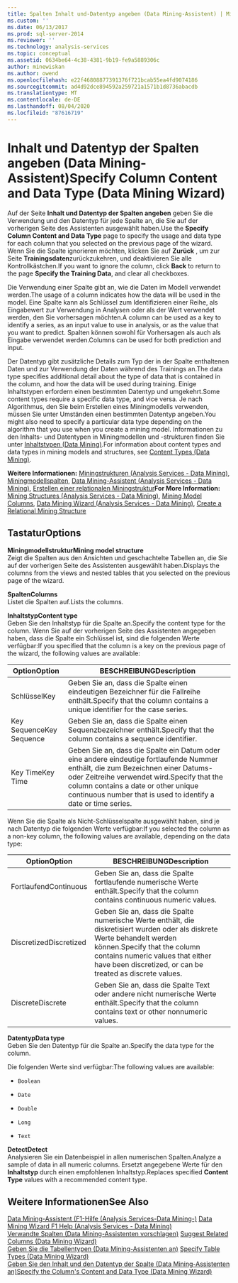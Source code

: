 ```yaml
---
title: Spalten Inhalt und-Datentyp angeben (Data Mining-Assistent) | Microsoft-Dokumentation
ms.custom: ''
ms.date: 06/13/2017
ms.prod: sql-server-2014
ms.reviewer: ''
ms.technology: analysis-services
ms.topic: conceptual
ms.assetid: 0634be64-4c38-4381-9b19-fe9a5889306c
author: minewiskan
ms.author: owend
ms.openlocfilehash: e22f46808877391376f721bcab55ea4fd9074186
ms.sourcegitcommit: ad4d92dce894592a259721a1571b1d8736abacdb
ms.translationtype: MT
ms.contentlocale: de-DE
ms.lasthandoff: 08/04/2020
ms.locfileid: "87616719"
---
```

# <a name="specify-column-content-and-data-type-data-mining-wizard"></a><span data-ttu-id="3a11e-102">Inhalt und Datentyp der Spalten angeben (Data Mining-Assistent)</span><span class="sxs-lookup"><span data-stu-id="3a11e-102">Specify Column Content and Data Type (Data Mining Wizard)</span></span>
  <span data-ttu-id="3a11e-103">Auf der Seite **Inhalt und Datentyp der Spalten angeben** geben Sie die Verwendung und den Datentyp für jede Spalte an, die Sie auf der vorherigen Seite des Assistenten ausgewählt haben.</span><span class="sxs-lookup"><span data-stu-id="3a11e-103">Use the **Specify Column Content and Data Type** page to specify the usage and data type for each column that you selected on the previous page of the wizard.</span></span> <span data-ttu-id="3a11e-104">Wenn Sie die Spalte ignorieren möchten, klicken Sie auf **Zurück** , um zur Seite **Trainingsdaten**zurückzukehren, und deaktivieren Sie alle Kontrollkästchen.</span><span class="sxs-lookup"><span data-stu-id="3a11e-104">If you want to ignore the column, click **Back** to return to the page **Specify the Training Data**, and clear all checkboxes.</span></span>  
  
 <span data-ttu-id="3a11e-105">Die Verwendung einer Spalte gibt an, wie die Daten im Modell verwendet werden.</span><span class="sxs-lookup"><span data-stu-id="3a11e-105">The usage of a column indicates how the data will be used in the model.</span></span> <span data-ttu-id="3a11e-106">Eine Spalte kann als Schlüssel zum Identifizieren einer Reihe, als Eingabewert zur Verwendung in Analysen oder als der Wert verwendet werden, den Sie vorhersagen möchten.</span><span class="sxs-lookup"><span data-stu-id="3a11e-106">A column can be used as a key to identify a series, as an input value to use in analysis, or as the value that you want to predict.</span></span> <span data-ttu-id="3a11e-107">Spalten können sowohl für Vorhersagen als auch als Eingabe verwendet werden.</span><span class="sxs-lookup"><span data-stu-id="3a11e-107">Columns can be used for both prediction and input.</span></span>  
  
 <span data-ttu-id="3a11e-108">Der Datentyp gibt zusätzliche Details zum Typ der in der Spalte enthaltenen Daten und zur Verwendung der Daten während des Trainings an.</span><span class="sxs-lookup"><span data-stu-id="3a11e-108">The data type specifies additional detail about the type of data that is contained in the column, and how the data will be used during training.</span></span> <span data-ttu-id="3a11e-109">Einige Inhaltstypen erfordern einen bestimmten Datentyp und umgekehrt.</span><span class="sxs-lookup"><span data-stu-id="3a11e-109">Some content types require a specific data type, and vice versa.</span></span> <span data-ttu-id="3a11e-110">Je nach Algorithmus, den Sie beim Erstellen eines Miningmodells verwenden, müssen Sie unter Umständen einen bestimmten Datentyp angeben.</span><span class="sxs-lookup"><span data-stu-id="3a11e-110">You might also need to specify a particular data type depending on the algorithm that you use when you create a mining model.</span></span> <span data-ttu-id="3a11e-111">Informationen zu den Inhalts- und Datentypen in Miningmodellen und -strukturen finden Sie unter [Inhaltstypen &#40;Data Mining&#41;](data-mining/content-types-data-mining.md).</span><span class="sxs-lookup"><span data-stu-id="3a11e-111">For information about content types and data types in mining models and structures, see [Content Types &#40;Data Mining&#41;](data-mining/content-types-data-mining.md).</span></span>  
  
 <span data-ttu-id="3a11e-112">**Weitere Informationen:** [Miningstrukturen &#40;Analysis Services - Data Mining&#41;](data-mining/mining-structures-analysis-services-data-mining.md), [Miningmodellspalten](data-mining/mining-model-columns.md), [Data Mining-Assistent &#40;Analysis Services - Data Mining&#41;](data-mining/data-mining-wizard-analysis-services-data-mining.md), [Erstellen einer relationalen Miningstruktur](data-mining/create-a-relational-mining-structure.md)</span><span class="sxs-lookup"><span data-stu-id="3a11e-112">**For More Information:** [Mining Structures &#40;Analysis Services - Data Mining&#41;](data-mining/mining-structures-analysis-services-data-mining.md), [Mining Model Columns](data-mining/mining-model-columns.md), [Data Mining Wizard &#40;Analysis Services - Data Mining&#41;](data-mining/data-mining-wizard-analysis-services-data-mining.md), [Create a Relational Mining Structure](data-mining/create-a-relational-mining-structure.md)</span></span>  
  
## <a name="options"></a><span data-ttu-id="3a11e-113">Tastatur</span><span class="sxs-lookup"><span data-stu-id="3a11e-113">Options</span></span>  
 <span data-ttu-id="3a11e-114">**Miningmodellstruktur**</span><span class="sxs-lookup"><span data-stu-id="3a11e-114">**Mining model structure**</span></span>  
 <span data-ttu-id="3a11e-115">Zeigt die Spalten aus den Ansichten und geschachtelte Tabellen an, die Sie auf der vorherigen Seite des Assistenten ausgewählt haben.</span><span class="sxs-lookup"><span data-stu-id="3a11e-115">Displays the columns from the views and nested tables that you selected on the previous page of the wizard.</span></span>  
  
 <span data-ttu-id="3a11e-116">**Spalten**</span><span class="sxs-lookup"><span data-stu-id="3a11e-116">**Columns**</span></span>  
 <span data-ttu-id="3a11e-117">Listet die Spalten auf.</span><span class="sxs-lookup"><span data-stu-id="3a11e-117">Lists the columns.</span></span>  
  
 <span data-ttu-id="3a11e-118">**Inhaltstyp**</span><span class="sxs-lookup"><span data-stu-id="3a11e-118">**Content type**</span></span>  
 <span data-ttu-id="3a11e-119">Geben Sie den Inhaltstyp für die Spalte an.</span><span class="sxs-lookup"><span data-stu-id="3a11e-119">Specify the content type for the column.</span></span> <span data-ttu-id="3a11e-120">Wenn Sie auf der vorherigen Seite des Assistenten angegeben haben, dass die Spalte ein Schlüssel ist, sind die folgenden Werte verfügbar:</span><span class="sxs-lookup"><span data-stu-id="3a11e-120">If you specified that the column is a key on the previous page of the wizard, the following values are available:</span></span>  
  
|<span data-ttu-id="3a11e-121">Option</span><span class="sxs-lookup"><span data-stu-id="3a11e-121">Option</span></span>|<span data-ttu-id="3a11e-122">BESCHREIBUNG</span><span class="sxs-lookup"><span data-stu-id="3a11e-122">Description</span></span>|  
|------------|-----------------|  
|<span data-ttu-id="3a11e-123">Schlüssel</span><span class="sxs-lookup"><span data-stu-id="3a11e-123">Key</span></span>|<span data-ttu-id="3a11e-124">Geben Sie an, dass die Spalte einen eindeutigen Bezeichner für die Fallreihe enthält.</span><span class="sxs-lookup"><span data-stu-id="3a11e-124">Specify that the column contains a unique identifier for the case series.</span></span>|  
|<span data-ttu-id="3a11e-125">Key Sequence</span><span class="sxs-lookup"><span data-stu-id="3a11e-125">Key Sequence</span></span>|<span data-ttu-id="3a11e-126">Geben Sie an, dass die Spalte einen Sequenzbezeichner enthält.</span><span class="sxs-lookup"><span data-stu-id="3a11e-126">Specify that the column contains a sequence identifier.</span></span>|  
|<span data-ttu-id="3a11e-127">Key Time</span><span class="sxs-lookup"><span data-stu-id="3a11e-127">Key Time</span></span>|<span data-ttu-id="3a11e-128">Geben Sie an, dass die Spalte ein Datum oder eine andere eindeutige fortlaufende Nummer enthält, die zum Bezeichnen einer Datums- oder Zeitreihe verwendet wird.</span><span class="sxs-lookup"><span data-stu-id="3a11e-128">Specify that the column contains a date or other unique continuous number that is used to identify a date or time series.</span></span>|  
  
 <span data-ttu-id="3a11e-129">Wenn Sie die Spalte als Nicht-Schlüsselspalte ausgewählt haben, sind je nach Datentyp die folgenden Werte verfügbar:</span><span class="sxs-lookup"><span data-stu-id="3a11e-129">If you selected the column as a non-key column, the following values are available, depending on the data type:</span></span>  
  
|<span data-ttu-id="3a11e-130">Option</span><span class="sxs-lookup"><span data-stu-id="3a11e-130">Option</span></span>|<span data-ttu-id="3a11e-131">BESCHREIBUNG</span><span class="sxs-lookup"><span data-stu-id="3a11e-131">Description</span></span>|  
|------------|-----------------|  
|<span data-ttu-id="3a11e-132">Fortlaufend</span><span class="sxs-lookup"><span data-stu-id="3a11e-132">Continuous</span></span>|<span data-ttu-id="3a11e-133">Geben Sie an, dass die Spalte fortlaufende numerische Werte enthält.</span><span class="sxs-lookup"><span data-stu-id="3a11e-133">Specify that the column contains continuous numeric values.</span></span>|  
|<span data-ttu-id="3a11e-134">Discretized</span><span class="sxs-lookup"><span data-stu-id="3a11e-134">Discretized</span></span>|<span data-ttu-id="3a11e-135">Geben Sie an, dass die Spalte numerische Werte enthält, die diskretisiert wurden oder als diskrete Werte behandelt werden können.</span><span class="sxs-lookup"><span data-stu-id="3a11e-135">Specify that the column contains numeric values that either have been discretized, or can be treated as discrete values.</span></span>|  
|<span data-ttu-id="3a11e-136">Discrete</span><span class="sxs-lookup"><span data-stu-id="3a11e-136">Discrete</span></span>|<span data-ttu-id="3a11e-137">Geben Sie an, dass die Spalte Text oder andere nicht numerische Werte enthält.</span><span class="sxs-lookup"><span data-stu-id="3a11e-137">Specify that the column contains text or other nonnumeric values.</span></span>|  
  
 <span data-ttu-id="3a11e-138">**Datentyp**</span><span class="sxs-lookup"><span data-stu-id="3a11e-138">**Data type**</span></span>  
 <span data-ttu-id="3a11e-139">Geben Sie den Datentyp für die Spalte an.</span><span class="sxs-lookup"><span data-stu-id="3a11e-139">Specify the data type for the column.</span></span>  
  
 <span data-ttu-id="3a11e-140">Die folgenden Werte sind verfügbar:</span><span class="sxs-lookup"><span data-stu-id="3a11e-140">The following values are available:</span></span>  
  
-   `Boolean`  
  
-   `Date`  
  
-   `Double`  
  
-   `Long`  
  
-   `Text`  
  
 <span data-ttu-id="3a11e-141">**Detect**</span><span class="sxs-lookup"><span data-stu-id="3a11e-141">**Detect**</span></span>  
 <span data-ttu-id="3a11e-142">Analysieren Sie ein Datenbeispiel in allen numerischen Spalten.</span><span class="sxs-lookup"><span data-stu-id="3a11e-142">Analyze a sample of data in all numeric columns.</span></span> <span data-ttu-id="3a11e-143">Ersetzt angegebene Werte für den **Inhaltstyp** durch einen empfohlenen Inhaltstyp.</span><span class="sxs-lookup"><span data-stu-id="3a11e-143">Replaces specified **Content Type** values with a recommended content type.</span></span>  
  
## <a name="see-also"></a><span data-ttu-id="3a11e-144">Weitere Informationen</span><span class="sxs-lookup"><span data-stu-id="3a11e-144">See Also</span></span>  
 <span data-ttu-id="3a11e-145">[Data Mining-Assistent (F1-Hilfe &#40;Analysis Services-Data Mining-&#41;](data-mining-wizard-f1-help-analysis-services-data-mining.md) </span><span class="sxs-lookup"><span data-stu-id="3a11e-145">[Data Mining Wizard F1 Help &#40;Analysis Services - Data Mining&#41;](data-mining-wizard-f1-help-analysis-services-data-mining.md) </span></span>  
 <span data-ttu-id="3a11e-146">[Verwandte Spalten &#40;Data Mining-Assistenten vorschlagen&#41;](suggest-related-columns-data-mining-wizard.md) </span><span class="sxs-lookup"><span data-stu-id="3a11e-146">[Suggest Related Columns &#40;Data Mining Wizard&#41;](suggest-related-columns-data-mining-wizard.md) </span></span>  
 <span data-ttu-id="3a11e-147">[Geben Sie die Tabellentypen &#40;Data Mining-Assistenten an&#41;](specify-table-types-data-mining-wizard.md) </span><span class="sxs-lookup"><span data-stu-id="3a11e-147">[Specify Table Types &#40;Data Mining Wizard&#41;](specify-table-types-data-mining-wizard.md) </span></span>  
 [<span data-ttu-id="3a11e-148">Geben Sie den Inhalt und den Datentyp der Spalte &#40;Data Mining-Assistenten an&#41;</span><span class="sxs-lookup"><span data-stu-id="3a11e-148">Specify the Column's Content and Data Type &#40;Data Mining Wizard&#41;</span></span>](specify-the-column-s-content-and-data-type-data-mining-wizard.md)  
  
  

